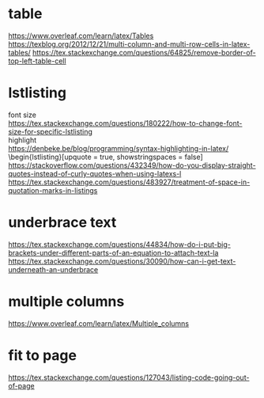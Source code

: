 # table
https://www.overleaf.com/learn/latex/Tables
https://texblog.org/2012/12/21/multi-column-and-multi-row-cells-in-latex-tables/
https://tex.stackexchange.com/questions/64825/remove-border-of-top-left-table-cell

# lstlisting
font size  
https://tex.stackexchange.com/questions/180222/how-to-change-font-size-for-specific-lstlisting  
highlight  
https://denbeke.be/blog/programming/syntax-highlighting-in-latex/  
\begin{lstlisting}[upquote = true, showstringspaces = false]  
https://stackoverflow.com/questions/432349/how-do-you-display-straight-quotes-instead-of-curly-quotes-when-using-latexs-l
https://tex.stackexchange.com/questions/483927/treatment-of-space-in-quotation-marks-in-listings

# underbrace text
https://tex.stackexchange.com/questions/44834/how-do-i-put-big-brackets-under-different-parts-of-an-equation-to-attach-text-la
https://tex.stackexchange.com/questions/30090/how-can-i-get-text-underneath-an-underbrace

# multiple columns
https://www.overleaf.com/learn/latex/Multiple_columns

# fit to page 
https://tex.stackexchange.com/questions/127043/listing-code-going-out-of-page
